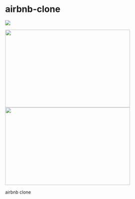 # airbnb-clone

![](https://user-images.githubusercontent.com/66042550/142079298-976a4dd7-7abc-4fd0-a41a-559252e3ac55.png)

<img src="https://user-images.githubusercontent.com/66042550/142079298-976a4dd7-7abc-4fd0-a41a-559252e3ac55.png" width="400" height="250">       <img src="https://user-images.githubusercontent.com/66042550/142079298-976a4dd7-7abc-4fd0-a41a-559252e3ac55.png" width="400" height="250">


airbnb clone
